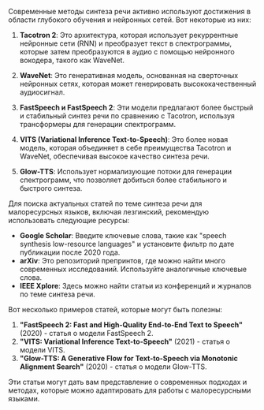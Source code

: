 Современные методы синтеза речи активно используют достижения в области глубокого обучения и нейронных сетей. Вот некоторые из них:

1. **Tacotron 2**: Это архитектура, которая использует рекуррентные нейронные сети (RNN) и преобразует текст в спектрограммы, которые затем преобразуются в аудио с помощью нейронного вокодера, такого как WaveNet.

2. **WaveNet**: Это генеративная модель, основанная на сверточных нейронных сетях, которая может генерировать высококачественный аудиосигнал.

3. **FastSpeech и FastSpeech 2**: Эти модели предлагают более быстрый и стабильный синтез речи по сравнению с Tacotron, используя трансформеры для генерации спектрограмм.

4. **VITS (Variational Inference Text-to-Speech)**: Это более новая модель, которая объединяет в себе преимущества Tacotron и WaveNet, обеспечивая высокое качество синтеза речи.

5. **Glow-TTS**: Использует нормализующие потоки для генерации спектрограмм, что позволяет добиться более стабильного и быстрого синтеза.

Для поиска актуальных статей по теме синтеза речи для малоресурсных языков, включая лезгинский, рекомендую использовать следующие ресурсы:

- **Google Scholar**: Введите ключевые слова, такие как "speech synthesis low-resource languages" и установите фильтр по дате публикации после 2020 года.
- **arXiv**: Это репозиторий препринтов, где можно найти много современных исследований. Используйте аналогичные ключевые слова.
- **IEEE Xplore**: Здесь можно найти статьи из конференций и журналов по теме синтеза речи.

Вот несколько примеров статей, которые могут быть полезны:

1. **"FastSpeech 2: Fast and High-Quality End-to-End Text to Speech"** (2020) - статья о модели FastSpeech 2.
2. **"VITS: Variational Inference Text-to-Speech"** (2021) - статья о модели VITS.
3. **"Glow-TTS: A Generative Flow for Text-to-Speech via Monotonic Alignment Search"** (2020) - статья о модели Glow-TTS.

Эти статьи могут дать вам представление о современных подходах и методах, которые можно адаптировать для работы с малоресурсными языками.

